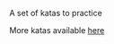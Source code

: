 A set of katas to practice 


More katas available [here](https://github.com/i786m/js-fundamentals-katas)
